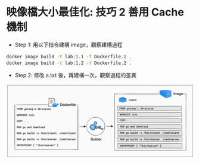 # 映像檔大小最佳化: 技巧 2 善用 Cache 機制

- Step 1: 用以下指令建構 image，觀察建構過程

```bash
docker image build -t lab:1.1 -f Dockerfile.1 .
docker image build -t lab:1.2 -f Dockerfile.2 .
```

- Step 2: 修改 a.txt 後，再建構一次，觀察過程的差異

![image](layers.png)
